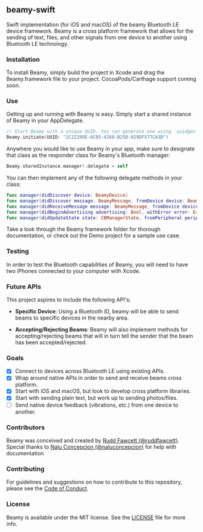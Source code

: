 ## beamy-swift
Swift implementation (for iOS and macOS) of the beamy Bluetooth LE device framework. Beamy is a cross platform framework that allows for the sending of text, files, and other signals from one device to another using Bluetooth LE technology.

### Installation

To install Beamy, simply build the project in Xcode and drag the Beamy.framework file to your project. CocoaPods/Carthage support coming soon.

### Use

Getting up and running with Beamy is easy. Simply start a shared instance of Beamy in your AppDelegate.

```swift
// Start Beamy with a unique UUID. You can generate one using `uuidgen` in your Terminal.
Beamy.initiate(UUID: "2C22299E-6C85-4268-B25D-029DF577CA3D")
```

Anywhere you would like to use Beamy in your app, make sure to designate that class as the responder class for Beamy's Bluetooth manager:

```swift
Beamy.sharedInstance.manager!.delegate = self
```

You can then implement any of the following delegate methods in your class:

```swift
func manager(didDiscover device: BeamyDevice)
func manager(didDiscover message: BeamyMessage, fromDevice device: BeamyDevice)
func manager(didReceiveMessage message: BeamyMessage, fromDevice device: BeamyDevice)
func manager(didBeginAdvertising advertising: Bool, withError error: Error?)
func manager(didUpdateState state: CBManagerState, fromPeripheral peripheral: CBPeripheralManager)
```

Take a look through the Beamy framework folder for thorough documentation, or check out the Demo project for a sample use case.

### Testing
In order to test the Bluetooth capabilities of Beamy, you will need to have two iPhones connected to your computer with Xcode.

### Future APIs

This project aspires to include the following API's:

- **Specific Device**: Using a Bluetooth ID, beamy will be able to send beams to specific devices in the nearby area.

- **Accepting/Rejecting Beams**: Beamy will also implement methods for accepting/rejecting beams that will in turn tell the sender that the beam has been accepted/rejected.

### Goals

- [x] Connect to devices across Bluetooth LE using existing APIs.
- [x] Wrap around native APIs in order to send and receive beams cross platform.
- [x] Start with iOS and macOS, but look to develop cross platform libraries.
- [x] Start with sending plain text, but work up to sending photos/files.
- [ ] Send native device feedback (vibrations, etc.) from one device to another.

### Contributors
Beamy was conceived and created by [Rudd Fawcett (@ruddfawcett)](https://github.com/ruddfawcett). Special thanks to [Nalu Concepcion (@naluconcepcion)](https://github.com/naluconcepcion) for help with documentation

### Contributing
For guidelines and suggestions on how to contribute to this repository, please see the [Code of Conduct](https://github.com/ruddfawcett/beamy-swift/blob/master/CODE_OF_CONDUCT.md).

### License
Beamy is available under the MIT license. See the [LICENSE](https://github.com/ruddfawcett/beamy-swift/blob/master/LICENSE) file for more info.
